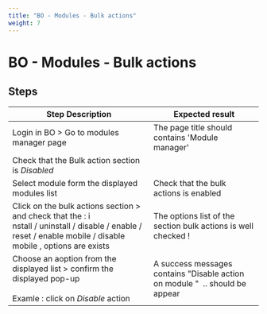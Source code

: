 ```yaml
---
title: "BO - Modules - Bulk actions"
weight: 7
---
```


# BO - Modules - Bulk actions
## Steps
| Step Description | Expected result |
| ----- | ----- |
| Login in BO > Go to modules manager page | The page title should contains 'Module manager' |
| Check that the Bulk action section is *Disabled* |  |
| Select module form the displayed modules list | Check that the bulk actions is enabled |
| Click on the bulk actions section > and check that the : i<br>nstall / uninstall / disable / enable / reset / enable mobile / disable mobile , options are exists | The options list of the section bulk actions is well checked ! |
| Choose an aoption from the displayed list > confirm the displayed pop-up<br><br>Examle : click on *Disable* action | A success messages contains "Disable action on module "  .. should be appear |
